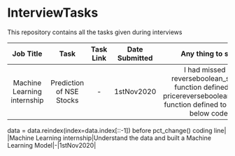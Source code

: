 # InterviewTasks
This repository contains all the tasks given during interviews

|Job Title|Task|Task Link|Date Submitted|Any thing to say|
|:----:|:----:|:----:|:----:|:----:|
|Machine Learning internship|Prediction of NSE Stocks|-|1stNov2020|I had missed in reverseboolean_shock function defined and pricereverseboolean_shock function defined to add the below code
data = data.reindex(index=data.index[::-1])
before pct_change() coding line|
|Machine Learning internship|Understand the data and built a Machine Learning Model|-|1stNov2020|

